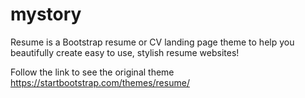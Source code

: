 # mystory

Resume is a Bootstrap resume or CV landing page theme to help you beautifully create easy to use, stylish resume websites!

Follow the link to see the original theme
https://startbootstrap.com/themes/resume/
